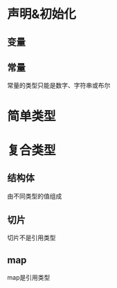 # 声明&初始化

## 变量

## 常量
常量的类型只能是数字、字符串或布尔

# 简单类型
# 复合类型

## 结构体
由不同类型的值组成

## 切片
切片不是引用类型
## map
map是引用类型
